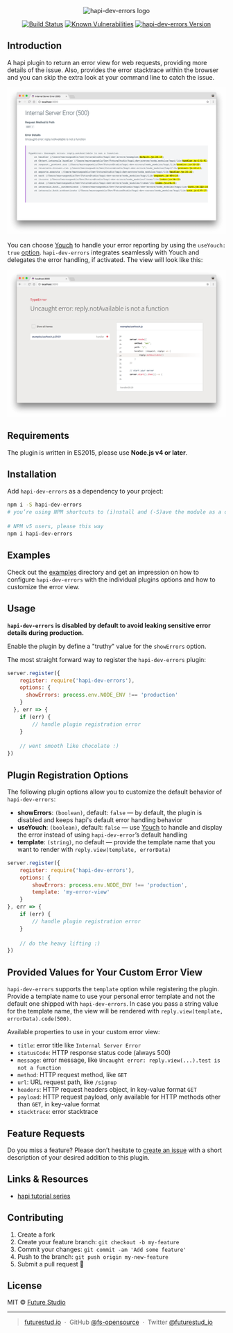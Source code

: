 <p align="center">
  <img height="256" src="https://github.com/fs-opensource/hapi-dev-errors/blob/master/media/hapi-dev-errors.png?raw=true" alt="hapi-dev-errors logo">
</p>

<p align="center">
    <a href="https://travis-ci.org/fs-opensource/hapi-dev-errors"><img src="https://camo.githubusercontent.com/9f56ef242c6f588f74f39f0bd61c1acd34d853af/68747470733a2f2f7472617669732d63692e6f72672f66732d6f70656e736f757263652f686170692d67656f2d6c6f636174652e7376673f6272616e63683d6d6173746572" alt="Build Status" data-canonical-src="https://travis-ci.org/fs-opensource/hapi-dev-errors.svg?branch=master" style="max-width:100%;"></a>
    <a href="https://snyk.io/test/github/fs-opensource/hapi-dev-errors"><img src="https://snyk.io/test/github/fs-opensource/hapi-dev-errors/badge.svg" alt="Known Vulnerabilities" data-canonical-src="https://snyk.io/test/github/fs-opensource/hapi-dev-errors" style="max-width:100%;"></a>
    <a href="https://www.npmjs.com/package/hapi-dev-errors"><img src="https://img.shields.io/npm/v/hapi-dev-errors.svg" alt="hapi-dev-errors Version" data-canonical-src="https://img.shields.io/npm/v/hapi-dev-errors.svg" style="max-width:100%;"></a>
</p>

## Introduction
A hapi plugin to return an error view for web requests, providing more details of the issue. Also, provides the
error stacktrace within the browser and you can skip the extra look at your command line to catch the issue.

![hapi-dev-errors default error view](media/hapi-dev-errors-default-view.png)

You can choose [Youch](https://github.com/poppinss/youch) to handle your error reporting by using the `useYouch: true` 
[option](https://github.com/fs-opensource/hapi-dev-errors#plugin-registration-options). `hapi-dev-errors` integrates 
seamlessly with Youch and delegates the error handling, if activated. The view will look like this:

![hapi-dev-errors Youch error view](media/hapi-dev-errors-useYouch-view.png)


## Requirements
The plugin is written in ES2015, please use **Node.js v4 or later**.


## Installation
Add `hapi-dev-errors` as a dependency to your project:

```bash
npm i -S hapi-dev-errors
# you’re using NPM shortcuts to (i)nstall and (-S)ave the module as a dependency

# NPM v5 users, please this way
npm i hapi-dev-errors
```

## Examples
Check out the [examples](https://github.com/fs-opensource/hapi-dev-errors/tree/master/examples) directory and get
an impression on how to configure `hapi-dev-errors` with the individual plugins options and how to customize the 
error view. 

## Usage
**`hapi-dev-errors` is disabled by default to avoid leaking sensitive error details during production.**

Enable the plugin by define a "truthy" value for the `showErrors` option.

The most straight forward way to register the `hapi-dev-errors` plugin:

```js
server.register({
    register: require('hapi-dev-errors'),
    options: {
      showErrors: process.env.NODE_ENV !== 'production'
    }
  }, err => {
    if (err) {
        // handle plugin registration error
    }

    // went smooth like chocolate :)
})
```


## Plugin Registration Options
The following plugin options allow you to customize the default behavior of `hapi-dev-errors`:

- **showErrors**: `(boolean)`, default: `false` — by default, the plugin is disabled and keeps hapi's default error handling behavior
- **useYouch**: `(boolean)`, default: `false` — use [Youch](https://github.com/poppinss/youch) to handle and display the error instead of using `hapi-dev-error`’s default handling
- **template**: `(string)`, no default — provide the template name that you want to render with `reply.view(template, errorData)`

```js
server.register({
    register: require('hapi-dev-errors'),
    options: {
        showErrors: process.env.NODE_ENV !== 'production',
        template: 'my-error-view'
    }
}, err => {
    if (err) {
        // handle plugin registration error
    }

    // do the heavy lifting :)
})
```

## Provided Values for Your Custom Error View
`hapi-dev-errors` supports the `template` option while registering the plugin. Provide a template name to
use your personal error template and not the default one shipped with `hapi-dev-errors`. In case you pass a string
value for the template name, the view will be rendered with `reply.view(template, errorData).code(500)`.

Available properties to use in your custom error view:

- `title`: error title like `Internal Server Error`
- `statusCode`: HTTP response status code (always 500)
- `message`: error message, like `Uncaught error: reply.view(...).test is not a function`
- `method`: HTTP request method, like `GET`
- `url`: URL request path, like `/signup`
- `headers`: HTTP request headers object, in key-value format `GET`
- `payload`: HTTP request payload, only available for HTTP methods other than `GET`, in key-value format
- `stacktrace`: error stacktrace


## Feature Requests
Do you miss a feature? Please don’t hesitate to
[create an issue](https://github.com/fs-opensource/hapi-dev-errors/issues) with a short description of your
desired addition to this plugin.


## Links & Resources

- [hapi tutorial series](https://futurestud.io/tutorials/hapi-get-your-server-up-and-running)


## Contributing

1.  Create a fork
2.  Create your feature branch: `git checkout -b my-feature`
3.  Commit your changes: `git commit -am 'Add some feature'`
4.  Push to the branch: `git push origin my-new-feature`
5.  Submit a pull request 🚀


## License

MIT © [Future Studio](https://futurestud.io)

---

> [futurestud.io](https://futurestud.io) &nbsp;&middot;&nbsp;
> GitHub [@fs-opensource](https://github.com/fs-opensource/) &nbsp;&middot;&nbsp;
> Twitter [@futurestud_io](https://twitter.com/futurestud_io)
